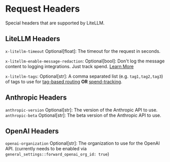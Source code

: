 # Request Headers

Special headers that are supported by LiteLLM.

## LiteLLM Headers

`x-litellm-timeout` Optional[float]: The timeout for the request in seconds.

`x-litellm-enable-message-redaction`: Optional[bool]: Don't log the message content to logging integrations. Just track spend. [Learn More](./logging#redact-messages-response-content)

`x-litellm-tags`: Optional[str]: A comma separated list (e.g. `tag1,tag2,tag3`) of tags to use for [tag-based routing](./tag_routing) **OR** [spend-tracking](./enterprise.md#tracking-spend-for-custom-tags).

## Anthropic Headers

`anthropic-version` Optional[str]: The version of the Anthropic API to use.  
`anthropic-beta` Optional[str]: The beta version of the Anthropic API to use.

## OpenAI Headers

`openai-organization` Optional[str]: The organization to use for the OpenAI API. (currently needs to be enabled via `general_settings::forward_openai_org_id: true`)



